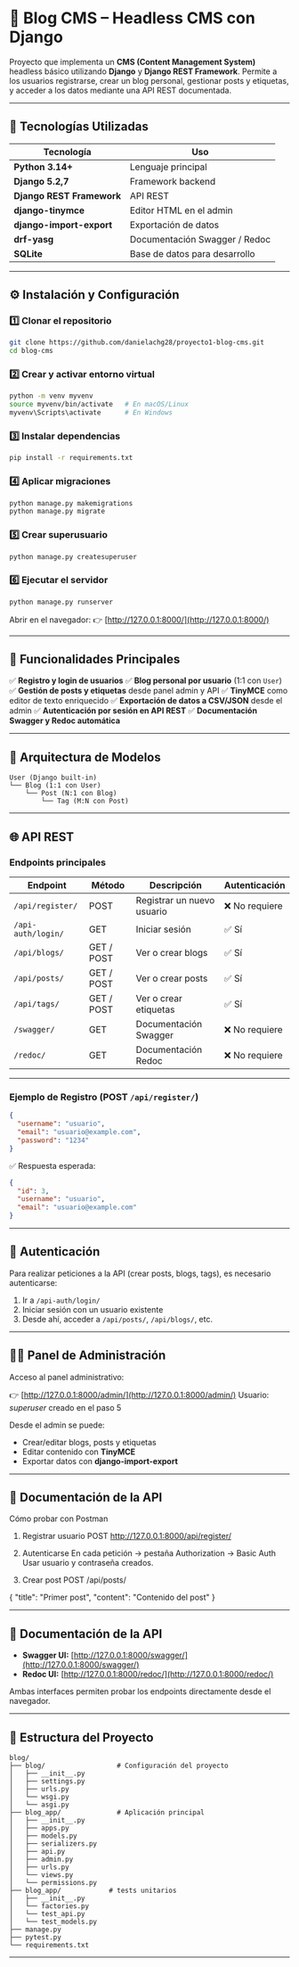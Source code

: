 # 📰 Blog CMS – Headless CMS con Django

Proyecto que implementa un **CMS (Content Management System)** headless básico utilizando **Django** y **Django REST Framework**.
Permite a los usuarios registrarse, crear un blog personal, gestionar posts y etiquetas, y acceder a los datos mediante una API REST documentada.

---

## 🚀 Tecnologías Utilizadas

| Tecnología                | Uso                           |
| ------------------------- | ----------------------------- |
| **Python 3.14+**          | Lenguaje principal            |
| **Django 5.2,7**            | Framework backend             |
| **Django REST Framework** | API REST                      |
| **django-tinymce**        | Editor HTML en el admin       |
| **django-import-export**  | Exportación de datos          |
| **drf-yasg**              | Documentación Swagger / Redoc |
| **SQLite**                | Base de datos para desarrollo |

---

## ⚙️ Instalación y Configuración

### 1️⃣ Clonar el repositorio

```bash
git clone https://github.com/danielachg28/proyecto1-blog-cms.git
cd blog-cms
```

### 2️⃣ Crear y activar entorno virtual

```bash
python -m venv myvenv
source myvenv/bin/activate   # En macOS/Linux
myvenv\Scripts\activate      # En Windows
```

### 3️⃣ Instalar dependencias

```bash
pip install -r requirements.txt
```

### 4️⃣ Aplicar migraciones

```bash
python manage.py makemigrations
python manage.py migrate
```

### 5️⃣ Crear superusuario

```bash
python manage.py createsuperuser
```

### 6️⃣ Ejecutar el servidor

```bash
python manage.py runserver
```

Abrir en el navegador:
👉 [http://127.0.0.1:8000/](http://127.0.0.1:8000/)

---

## 🧩 Funcionalidades Principales

✅ **Registro y login de usuarios**
✅ **Blog personal por usuario** (1:1 con `User`)
✅ **Gestión de posts y etiquetas** desde panel admin y API
✅ **TinyMCE** como editor de texto enriquecido
✅ **Exportación de datos a CSV/JSON** desde el admin
✅ **Autenticación por sesión en API REST**
✅ **Documentación Swagger y Redoc automática**

---

## 🧠 Arquitectura de Modelos

```
User (Django built-in)
└── Blog (1:1 con User)
    └── Post (N:1 con Blog)
        └── Tag (M:N con Post)
```

---

## 🌐 API REST

### Endpoints principales

| Endpoint           | Método     | Descripción                | Autenticación |
| ------------------ | ---------- | -------------------------- | ------------- |
| `/api/register/`   | POST       | Registrar un nuevo usuario | ❌ No requiere |
| `/api-auth/login/` | GET        | Iniciar sesión             | ✅ Sí          |
| `/api/blogs/`      | GET / POST | Ver o crear blogs          | ✅ Sí          |
| `/api/posts/`      | GET / POST | Ver o crear posts          | ✅ Sí          |
| `/api/tags/`       | GET / POST | Ver o crear etiquetas      | ✅ Sí          |
| `/swagger/`        | GET        | Documentación Swagger      | ❌ No requiere |
| `/redoc/`          | GET        | Documentación Redoc        | ❌ No requiere |

---

### Ejemplo de Registro (POST `/api/register/`)

```json
{
  "username": "usuario",
  "email": "usuario@example.com",
  "password": "1234"
}
```

✅ Respuesta esperada:

```json
{
  "id": 3,
  "username": "usuario",
  "email": "usuario@example.com"
}
```

---

## 🔐 Autenticación

Para realizar peticiones a la API (crear posts, blogs, tags), es necesario autenticarse:

1. Ir a `/api-auth/login/`
2. Iniciar sesión con un usuario existente
3. Desde ahí, acceder a `/api/posts/`, `/api/blogs/`, etc.

---

## 🧑‍💻 Panel de Administración

Acceso al panel administrativo:

👉 [http://127.0.0.1:8000/admin/](http://127.0.0.1:8000/admin/)
Usuario: *superuser* creado en el paso 5

Desde el admin se puede:

* Crear/editar blogs, posts y etiquetas
* Editar contenido con **TinyMCE**
* Exportar datos con **django-import-export**

---

## 📘 Documentación de la API

Cómo probar con Postman

1. Registrar usuario
POST http://127.0.0.1:8000/api/register/

2. Autenticarse
En cada petición → pestaña Authorization → Basic Auth
Usar usuario y contraseña creados.

3. Crear post
POST /api/posts/

{
  "title": "Primer post",
  "content": "Contenido del post"
}

---

## 📘 Documentación de la API

* **Swagger UI:** [http://127.0.0.1:8000/swagger/](http://127.0.0.1:8000/swagger/)
* **Redoc UI:** [http://127.0.0.1:8000/redoc/](http://127.0.0.1:8000/redoc/)

Ambas interfaces permiten probar los endpoints directamente desde el navegador.

---

## 🧾 Estructura del Proyecto

```
blog/
├── blog/                  # Configuración del proyecto
│   ├── __init__.py
│   ├── settings.py
│   ├── urls.py
│   └── wsgi.py
│   └── asgi.py
├── blog_app/              # Aplicación principal
│   ├── __init__.py
│   ├── apps.py
│   ├── models.py
│   ├── serializers.py
│   ├── api.py
│   ├── admin.py
│   ├── urls.py
│   └── views.py
│   └── permissions.py
├── blog_app/            # tests unitarios
│   ├── __init__.py
│   └── factories.py
│   └── test_api.py
│   └── test_models.py
├── manage.py
├── pytest.py
└── requirements.txt
```

---
